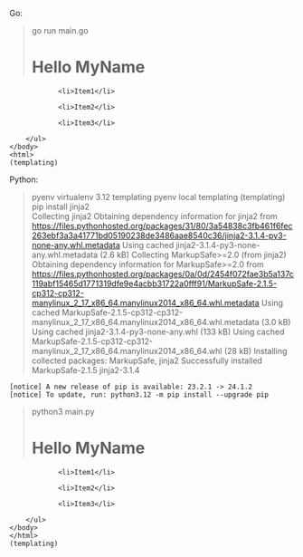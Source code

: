 
Go:

  > go run main.go
    <!DOCTYPE html>
    <html lang="en">
    <head>
        <meta charset="UTF-8">
        <title>Hello MyName</title>
    </head>
    <body>
        <h1>Hello MyName</h1>
        <ul>
            
                <li>Item1</li>
            
                <li>Item2</li>
            
                <li>Item3</li>
            
        </ul>
    </body>
    <html>                                                                                                                                                                                           (templating) 
 
Python:

  > pyenv virtualenv 3.12 templating
  > pyenv local templating 
    (templating) 
  > pip install jinja2           
    Collecting jinja2
      Obtaining dependency information for jinja2 from https://files.pythonhosted.org/packages/31/80/3a54838c3fb461f6fec263ebf3a3a41771bd05190238de3486aae8540c36/jinja2-3.1.4-py3-none-any.whl.metadata
      Using cached jinja2-3.1.4-py3-none-any.whl.metadata (2.6 kB)
    Collecting MarkupSafe>=2.0 (from jinja2)
      Obtaining dependency information for MarkupSafe>=2.0 from https://files.pythonhosted.org/packages/0a/0d/2454f072fae3b5a137c119abf15465d1771319dfe9e4acbb31722a0fff91/MarkupSafe-2.1.5-cp312-cp312-manylinux_2_17_x86_64.manylinux2014_x86_64.whl.metadata
      Using cached MarkupSafe-2.1.5-cp312-cp312-manylinux_2_17_x86_64.manylinux2014_x86_64.whl.metadata (3.0 kB)
    Using cached jinja2-3.1.4-py3-none-any.whl (133 kB)
    Using cached MarkupSafe-2.1.5-cp312-cp312-manylinux_2_17_x86_64.manylinux2014_x86_64.whl (28 kB)
    Installing collected packages: MarkupSafe, jinja2
    Successfully installed MarkupSafe-2.1.5 jinja2-3.1.4

    [notice] A new release of pip is available: 23.2.1 -> 24.1.2
    [notice] To update, run: python3.12 -m pip install --upgrade pip
  > python3 main.py
    <!DOCTYPE html>
    <html lang="en">
    <head>
        <meta charset="UTF-8">
        <title>Hello MyName</title>
    </head>
    <body>
        <h1>Hello MyName</h1>
        <ul>
            
                <li>Item1</li>
            
                <li>Item2</li>
            
                <li>Item3</li>
            
        </ul>
    </body>
    </html>
    (templating)  



